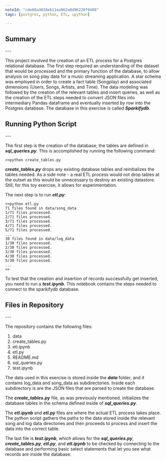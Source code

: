 ```yaml
---
noteId: "cde60a3020eb11ea962a0d96220f9408"
tags: [postgres, python, ETL, ipython]

---
```

<h2>Summary</h2>
---

This project involved the creation of an ETL process for a Postgres relational database. The first step required an understanding of the dataset that would be processed and the primary function of the database, to allow analysis on song play data for a music streaming application. A star schema was employed in order to create a fact table (Songplay) and associated dimensions (Users, Songs, Artists, and Time). The data modeling was followed by the creation of the relevant tables and insert queries, as well as the creation of the ETL steps needed to convert JSON files into intermediary Pandas dataframe and eventually inserted by row into the Postgres database. The database in this exercise is called ***Sparkifydb***.

<h2>Running Python Script</h2>
---

The first step is the creation of the database; the tables are defined in ***sql_queries.py***. This is accomplished by running the following command:

    >>python create_tables.py

***create_tables.py*** drops any existing database tables and reinitializes the tables needed. As a side note - a real ETL process would not drop tables at the outset as this would be unnecessary to destroy an existing datastore. Still, for this toy exercise, it allows for experimentation.

The next step is to run ***etl.py***:

    >>python etl.py
    71 files found in data/song_data
    1/71 files processed.
    2/71 files processed.
    3/71 files processed.
    4/71 files processed.
    5/71 files processed.
    ...
    30 files found in data/log_data
    1/30 files processed.
    2/30 files processed.
    3/30 files processed.
    4/30 files processed.
    5/30 files processed.
    ...
    >>

To test that the creation and insertion of records successfully get inserted, you need to run a ***test.ipynb***. This notebook contains the steps needed to connect to the sparkifydb database.



<h2>Files in Repository</h2>
---

The repository contains the following files:

<ol>
<li>data</li>
<li>create_tables.py</li>
<li>etl.ipynb</li>
<li>etl.py</li>
<li>README.md</li>
<li>sql_queries.py</li>
<li>test.ipynb</li>
</ol>

The data used in this exercise is stored inside the ***data*** folder, and it contains log_data and song_data as subdirectories. Inside each subdirectory is are the JSON files that are parsed to create the database.

The ***create_tables.py*** file, as was previously mentioned, initializes the database tables in the schema defined inside of ***sql_queries.py***.

The ***etl.ipynb*** and ***etl.py*** files are where the actual ETL process takes place. The python script gathers the paths to the data stored inside the relevant song and log data directories and then proceeds to process and insert the data into the correct table.

The last file is ***test.ipynb***, which allows for the ***sql_queries.py***, ***create_tables.py***, ***etl.py***, and ***etl.ipynb*** to be checked by connecting to the database and performing basic select statements that let you see what records are inside the database.